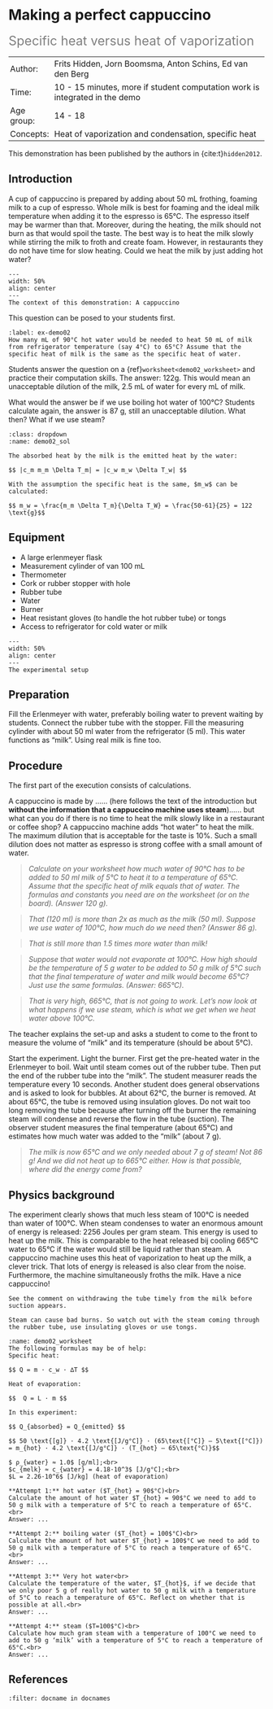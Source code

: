 # Making a perfect cappuccino
<span style="font-size: 25px; color: gray;">Specific heat versus heat of vaporization</span>

<table style="width: 100%; border-collapse: collapse; border: none;">
    <tr style="background-color: var(--background-color);"> 
        <td style="text-align: left; padding: 3px; border: none; color: var(--text-color)">Author:</td>
        <td style="text-align: left; padding: 3px; border: none; color: var(--text-color)">Frits Hidden, Jorn Boomsma, Anton Schins, Ed van den Berg</td>
    </tr>
    <tr style="background-color: var(--background-color);"> 
        <td style="text-align: left; padding: 3px; border: none; color: var(--text-color)">Time:</td>
        <td style="text-align: left; padding: 3px; border: none; color: var(--text-color)">10 - 15 minutes, more if student computation work is integrated in the demo</td>
    </tr>
    <tr style="background-color: var(--background-color);"> 
        <td style="text-align: left; padding: 3px; border: none; color: var(--text-color)">Age group:</td>
        <td style="text-align: left; padding: 3px; border: none; color: var(--text-color)">14 - 18</td>
    </tr>
    <tr style="background-color: var(--background-color);"> 
        <td style="text-align: left; padding: 3px; border: none; color: var(--text-color)">Concepts:</td>
        <td style="text-align: left; padding: 3px; border: none; color: var(--text-color)">Heat of vaporization and condensation, specific heat</td>
    </tr>
</table>

This demonstration has been published by the authors in {cite:t}`hidden2012`.

## Introduction
A cup of cappuccino is prepared by adding about 50 mL frothing, foaming milk to a cup of espresso. Whole milk is best for foaming and the ideal milk temperature when adding it to the espresso is 65°C. The espresso itself may be warmer than that. Moreover, during the heating, the milk should not burn as that would spoil the taste. The best way is to heat the milk slowly while stirring the milk to froth and create foam. However, in restaurants they do not have time for slow heating. Could we heat the milk by just adding hot water?

```{figure} demo02_figure2.JPG
---
width: 50%
align: center
---
The context of this demonstration: A cappuccino
```

This question can be posed to your students first. 

``` {exercise}
:label: ex-demo02
How many mL of 90°C hot water would be needed to heat 50 mL of milk from refrigerator temperature (say 4°C) to 65°C? Assume that the specific heat of milk is the same as the specific heat of water. 
```
Students answer the question on a {ref}`worksheet<demo02_worksheet>` and practice their computation skills. The answer: 122g. This would mean an unacceptable dilution of the milk, 2.5 mL of water for every mL of milk. 

What would the answer be if we use boiling hot water of 100°C? Students calculate again, the answer is 87 g, still an unacceptable dilution. What then? What if we use steam?

``` {solution} ex-demo02
:class: dropdown
:name: demo02_sol

The absorbed heat by the milk is the emitted heat by the water:

$$ |c_m m_m \Delta T_m| = |c_w m_w \Delta T_w| $$

With the assumption the specific heat is the same, $m_w$ can be calculated:

$$ m_w = \frac{m_m \Delta T_m}{\Delta T_W} = \frac{50·61}{25} = 122 \text{g}$$

```

## Equipment
* A large erlenmeyer flask
* Measurement cylinder of van 100 mL
* Thermometer
* Cork or rubber stopper with hole 
* Rubber tube
* Water
* Burner
* Heat resistant gloves (to handle the hot rubber tube) or tongs
* Access to refrigerator for cold water or milk

```{figure} demo02_figure1.jpg
---
width: 50%
align: center
---
The experimental setup
```

## Preparation
Fill the Erlenmeyer with water, preferably boiling water to prevent waiting by students. Connect the rubber tube with the stopper. Fill the measuring cylinder with about 50 ml water from the refrigerator (5 ml). This water functions as “milk”. Using real milk is fine too. 

## Procedure
The first part of the execution consists of calculations. 

A cappuccino is made by ...... (here follows the text of the introduction but **without the information that a cappuccino machine uses steam**)...... but what can you do if there is no time to heat the milk slowly like in a restaurant or coffee shop? A cappuccino machine adds “hot water” to heat the milk. The maximum dilution that is acceptable for the taste is 10%. Such a small dilution does not matter as espresso is strong coffee with a small amount of water. 

> *Calculate on your worksheet how much water of 90°C has to be added to 50 ml milk of 5°C to heat it to a temperature of 65°C. Assume that the specific heat of milk equals that of water. The formulas and constants you need are on the worksheet (or on the board). (Answer 120 g).*

> *That (120 ml) is more than 2x as much as the milk (50 ml). Suppose we use water of 100°C, how much do we need then? (Answer 86 g).*

> *That is still more than 1.5 times more water than milk!*

> *Suppose that water would not evaporate at 100°C. How high should be the temperature of 5 g water to be added to 50 g milk of 5°C such that the final temperature of water and milk would become 65°C? Just use the same formulas. (Answer: 665°C).*

> *That is very high, 665°C, that is not going to work. Let’s now look at what happens if we use steam, which is what we get when we heat water above 100°C.*


The teacher explains the set-up and asks a student to come to the front to measure the volume of “milk” and its temperature (should be about 5°C). 

Start the experiment. Light the burner. First get the pre-heated water in the Erlenmeyer to boil. Wait until steam comes out of the rubber tube. Then put the end of the rubber tube into the “milk”. The student measurer reads the temperature every 10 seconds. Another student does general observations and is asked to look for bubbles. At about 62°C, the burner is removed. At about 65°C, the tube is removed using insulation gloves. Do not wait too long removing the tube because after turning off the burner the remaining steam will condense and reverse the flow in the tube (suction). The observer student measures the final temperature (about 65°C) and estimates how much water was added to the “milk” (about 7 g).

> *The milk is now 65°C and we only needed about 7 g of steam! Not 86 g!  And we did not heat up to 665°C either. How is that possible, where did the energy come from?*

## Physics background
The experiment clearly shows that much less steam of 100°C is needed than water of 100°C. When steam condenses to water an enormous amount of energy is released: 2256 Joules per gram steam. This energy is used to heat up the milk.  This is comparable to the heat released bij cooling 665°C water to 65°C if the water would still be liquid rather than steam. A cappuccino machine uses this heat of vaporization to heat up the milk, a clever trick. That lots of energy is released is also clear from the noise. Furthermore, the machine simultaneously froths the milk. Have a nice cappuccino!

```{tip}
See the comment on withdrawing the tube timely from the milk before suction appears. 
```

```{warning}
Steam can cause bad burns. So watch out with the steam coming through the rubber tube, use insulating gloves or use tongs. 
```

```{admonition} Worksheet
:name: demo02_worksheet
The following formulas may be of help:
Specific heat:

$$ Q = m · c_w · ∆T $$

Heat of evaporation:

$$  Q = L · m $$

In this experiment: 

$$ Q_{absorbed} = Q_{emitted} $$

$$ 50 \text{[g]} · 4.2 \text{[J/g°C]} · (65\text{[°C]} – 5\text{[°C]}) = m_{hot} · 4.2 \text{[J/g°C]} · (T_{hot} – 65\text{°C)}$$

$ ρ_{water} ≈ 1.0$ [g/ml];<br>
$c_{melk} ≈ c_{water} = 4.18·10^3$ [J/g°C];<br>
$L = 2.26·10^6$ [J/kg] (heat of evaporation)

**Attempt 1:** hot water ($T_{hot} = 90$°C)<br>
Calculate the amount of hot water $T_{hot} = 90$°C we need to add to 50 g milk with a temperature of 5°C to reach a temperature of 65°C.<br>
Answer: ...

**Attempt 2:** boiling water ($T_{hot} = 100$°C)<br>
Calculate the amount of hot water $T_{hot} = 100$°C we need to add to 50 g milk with a temperature of 5°C to reach a temperature of 65°C.<br>
Answer: ...

**Attempt 3:** Very hot water<br>
Calculate the temperature of the water, $T_{hot}$, if we decide that we only poor 5 g of really hot water to 50 g milk with a temperature of 5°C to reach a temperature of 65°C. Reflect on whether that is possible at all.<br>
Answer: ...
 
**Attempt 4:** steam ($T=100$°C)<br>
Calculate how much gram steam with a temperature of 100°C we need to add to 50 g ‘milk’ with a temperature of 5°C to reach a temperature of 65°C.<br>
Answer: ...
```

## References
```{bibliography}
:filter: docname in docnames
```
